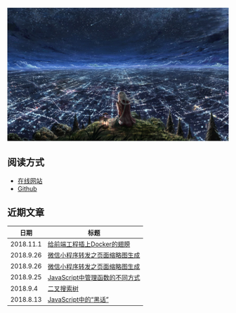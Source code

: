 ![](./assets/bg1.jpg)
## 阅读方式
- [在线网站](https://vv13.cn/posts)
- [Github](https://github.com/vv13/blog/tree/master/content/posts)

## 近期文章

| 日期      | 标题                                                         |
| --------- | ------------------------------------------------------------ |
| 2018.11.1 | [给前端工程插上Docker的翅膀](./gatsby/src/posts/Web/给前端工程插上Docker的翅膀.md) |
| 2018.9.26 | [微信小程序转发之页面缩略图生成](./gatsby/src/posts/Weapp/微信小程序转发之页面缩略图生成.md) |
| 2018.9.26 | [微信小程序转发之页面缩略图生成](./gatsby/src/posts/Weapp/微信小程序转发之页面缩略图生成.md) |
| 2018.9.25 | [JavaScript中管理函数的不同方式](./gatsby/src/posts/JavaScript/JavaScript中管理函数的不同方式.md) |
| 2018.9.4  | [二叉搜索树](./gatsby/src/posts/Algorithm/二叉搜索树.md)        |
| 2018.8.13 | [JavaScript中的“黑话”](./gatsby/src/posts/JavaScript/JavaScript中的"黑话".md) |

